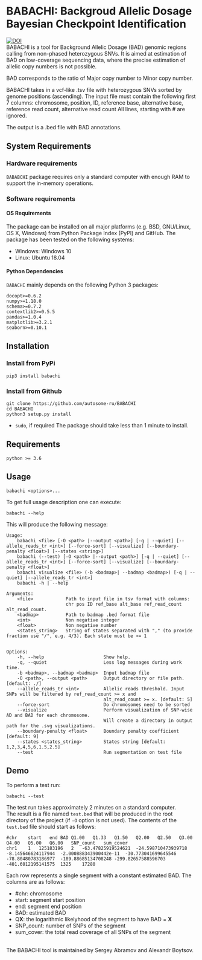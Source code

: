 # BABACHI: Backgroud Allelic Dosage Bayesian Checkpoint Identification
[![DOI](https://zenodo.org/badge/255952669.svg)](https://zenodo.org/badge/latestdoi/255952669) <br>
BABACHI is a tool for Background Allelic Dosage (BAD) genomic regions calling from
non-phased heterozygous SNVs. It is aimed at estimation of BAD on low-coverage sequencing data, where
the precise estimation of allelic copy numbers is not possible.

BAD corresponds to the ratio of Major copy number to Minor copy number.

BABACHI takes in a vcf-like .tsv file with heterozygous SNVs sorted by genome positions (ascending).
The input file must contain the following first 7 columns:
chromosome, position, ID, reference base, alternative base, reference read count, alternative read count
All lines, starting with # are ignored.

The output is a .bed file with BAD annotations.
## System Requirements
### Hardware requirements
`BABABCHI` package requires only a standard computer with enough RAM to support the in-memory operations.

### Software requirements
#### OS Requirements
The package can be installed on all major platforms (e.g. BSD, GNU/Linux, OS X, Windows) from Python Package Index (PyPI) and GitHub.
The package has been tested on the following systems:
+ Windows: Windows 10 
+ Linux: Ubuntu 18.04
#### Python Dependencies
`BABACHI` mainly depends on the following Python 3 packages:
```
docopt>=0.6.2
numpy>=1.18.0
schema>=0.7.2
contextlib2>=0.5.5
pandas>=1.0.4
matplotlib>=3.2.1
seaborn>=0.10.1
```
## Installation
### Install from PyPi
```
pip3 install babachi 
```
### Install from Github
```
git clone https://github.com/autosome-ru/BABACHI
cd BABACHI
python3 setup.py install
```
- `sudo`, if required
The package should take less than 1 minute to install.

## Requirements
```
python >= 3.6
```

## Usage
```
babachi <options>...
```
To get full usage description one can execute:
```
babachi --help
```
This will produce the following message:
```
Usage:
    babachi <file> [-O <path> |--output <path>] [-q | --quiet] [--allele_reads_tr <int>] [--force-sort] [--visualize] [--boundary-penalty <float>] [--states <string>]
    babachi (--test) [-O <path> |--output <path>] [-q | --quiet] [--allele_reads_tr <int>] [--force-sort] [--visualize] [--boundary-penalty <float>]
    babachi visualize <file> (-b <badmap>| --badmap <badmap>) [-q | --quiet] [--allele_reads_tr <int>]
    babachi -h | --help

Arguments:
    <file>            Path to input file in tsv format with columns:
                      chr pos ID ref_base alt_base ref_read_count alt_read_count.
    <badmap>          Path to badmap .bed format file
    <int>             Non negative integer
    <float>           Non negative number
    <states_string>   String of states separated with "," (to provide fraction use "/", e.g. 4/3). Each state must be >= 1


Options:
    -h, --help                      Show help.
    -q, --quiet                     Less log messages during work time.
    -b <badmap>, --badmap <badmap>  Input badmap file
    -O <path>, --output <path>      Output directory or file path. [default: ./]
    --allele_reads_tr <int>         Allelic reads threshold. Input SNPs will be filtered by ref_read_count >= x and
                                    alt_read_count >= x. [default: 5]
    --force-sort                    Do chromosomes need to be sorted
    --visualize                     Perform visualization of SNP-wise AD and BAD for each chromosome.
                                    Will create a directory in output path for the .svg visualizations.
    --boundary-penalty <float>      Boundary penalty coefficient [default: 9]
    --states <states_string>        States string [default: 1,2,3,4,5,6,1.5,2.5]
    --test                          Run segmentation on test file
```

## Demo
To perform a test run:
```
babachi --test
```
The test run takes approximately 2 minutes on a standard computer.
<br>
The result is a file named `test.bed` that will be produced in the root directory of the project (if `-O` option is not used).
The contents of the `test.bed` file should start as follows:
```
#chr	start	end	BAD	Q1.00	Q1.33	Q1.50	Q2.00	Q2.50	Q3.00	Q4.00	Q5.00	Q6.00	SNP_count	sum_cover
chr1	1	125183196	2	-63.47825919524621	-24.598710473939718	-8.145646624117944	-2.000888343900442e-11	-30.773041699645546	-78.80480783186977	-189.88685134708248	-299.82657588596703	-401.6012195141575	1325	17280
```
Each row represents a single segment with a constant estimated BAD. The columns are as follows:
- #chr:  chromosome
- start: segment start position
- end: segment end position
- BAD: estimated BAD
- Q<b>X</b>: the logarithmic likelyhood of the segment to have BAD = <b>X</b>
- SNP_count: number of SNPs of the segment
- sum_cover: the total read coverage of all SNPs of the segment
<br>
The BABACHI tool is maintained by Sergey Abramov and Alexandr Boytsov.
